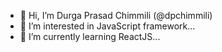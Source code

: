 - 👋 Hi, I’m Durga Prasad Chimmili (@dpchimmili)
- 👀 I’m interested in JavaScript framework...
- 🌱 I’m currently learning ReactJS...

<!---
dpchimmili/dpchimmili is a ✨ special ✨ repository because its `README.md` (this file) appears on your GitHub profile.
You can click the Preview link to take a look at your changes.
--->
